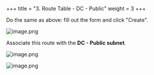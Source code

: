 +++
title = "3. Route Table - DC - Public"
weight = 3
+++


Do the same as above: fill out the form and click "Create".


![image.png](/images/004-iv-setup-vpc-dc-resources/16-905647-image.png)


Associate this route with the **DC - Public subnet**.


![image.png](/images/004-iv-setup-vpc-dc-resources/16-784712-image.png)


![image.png](/images/004-iv-setup-vpc-dc-resources/16-610076-image.png)


